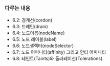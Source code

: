 ### 다루는 내용 
- 6.2: 경계선(cordon)
- 6.3: 드레인(drain)
- 6.4: 노드이름(nodeName)
- 6.5: 노드 레이블(label)
- 6.6: 노드셀렉터(nodeSelector)
- 6.7: 노드 어피니티(affinity) 그리고 안티 어피니티 
- 6.8: 테인트(Taints)와 톨러레이션(Tolerations)
